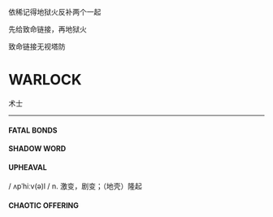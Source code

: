 依稀记得地狱火反补两个一起



先给致命链接，再地狱火

致命链接无视塔防

# WARLOCK

术士

---

#### FATAL BONDS



#### SHADOW WORD



#### UPHEAVAL

/ ʌpˈhiːv(ə)l /	n. 激变，剧变；（地壳）隆起



#### CHAOTIC OFFERING